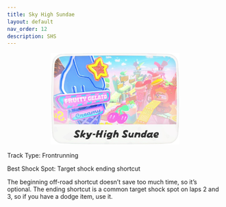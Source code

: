 ```yaml
---
title: Sky High Sundae
layout: default
nav_order: 12
description: SHS
---
```


<p align="center">
  <img src="/assets/images/icon-sky-high-sundae.png" alt="Sky High Sundae" width="300"/>
</p>

Track Type: Frontrunning

Best Shock Spot: Target shock ending shortcut

The beginning off-road shortcut doesn’t save too much time, so it’s optional. The ending shortcut is a common target shock spot on laps 2 and 3, so if you have a dodge item, use it.
